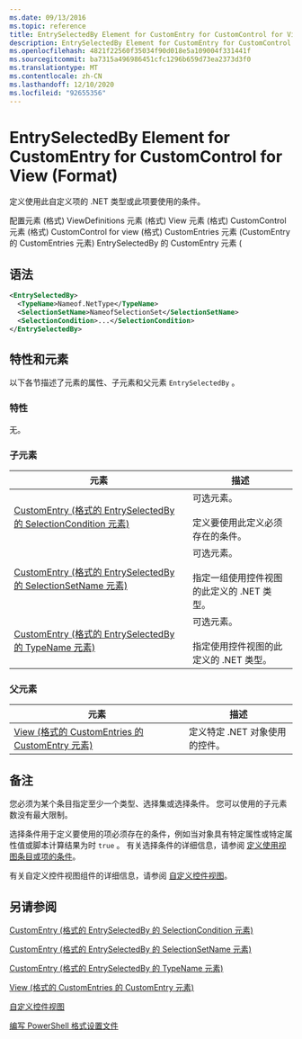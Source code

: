 ```yaml
---
ms.date: 09/13/2016
ms.topic: reference
title: EntrySelectedBy Element for CustomEntry for CustomControl for View (Format)
description: EntrySelectedBy Element for CustomEntry for CustomControl for View (Format)
ms.openlocfilehash: 4821f22560f35034f90d018e5a109004f331441f
ms.sourcegitcommit: ba7315a496986451cfc1296b659d73ea2373d3f0
ms.translationtype: MT
ms.contentlocale: zh-CN
ms.lasthandoff: 12/10/2020
ms.locfileid: "92655356"
---
```

# <a name="entryselectedby-element-for-customentry-for-customcontrol-for-view-format"></a>EntrySelectedBy Element for CustomEntry for CustomControl for View (Format)

定义使用此自定义项的 .NET 类型或此项要使用的条件。

配置元素 (格式) ViewDefinitions 元素 (格式) View 元素 (格式) CustomControl 元素 (格式) CustomControl for view (格式) CustomEntries 元素 (CustomEntry 的 CustomEntries 元素) EntrySelectedBy 的 CustomEntry 元素 (

## <a name="syntax"></a>语法

```xml
<EntrySelectedBy>
  <TypeName>Nameof.NetType</TypeName>
  <SelectionSetName>NameofSelectionSet</SelectionSetName>
  <SelectionCondition>...</SelectionCondition>
</EntrySelectedBy>
```

## <a name="attributes-and-elements"></a>特性和元素

以下各节描述了元素的属性、子元素和父元素 `EntrySelectedBy` 。

### <a name="attributes"></a>特性

无。

### <a name="child-elements"></a>子元素

|元素|描述|
|-------------|-----------------|
|[CustomEntry (格式的 EntrySelectedBy 的 SelectionCondition 元素) ](./selectioncondition-element-for-entryselectedby-for-customcontrol-format.md)|可选元素。<br /><br /> 定义要使用此定义必须存在的条件。|
|[CustomEntry (格式的 EntrySelectedBy 的 SelectionSetName 元素) ](./selectionsetname-element-for-entryselectedby-for-customcontrol-for-view-format.md)|可选元素。<br /><br /> 指定一组使用控件视图的此定义的 .NET 类型。|
|[CustomEntry (格式的 EntrySelectedBy 的 TypeName 元素) ](./typename-element-for-selectioncondition-for-customcontrol-for-view-format.md)|可选元素。<br /><br /> 指定使用控件视图的此定义的 .NET 类型。|

### <a name="parent-elements"></a>父元素

|元素|描述|
|-------------|-----------------|
|[View (格式的 CustomEntries 的 CustomEntry 元素) ](./customentry-element-for-customentries-for-customcontrol-for-view-format.md)|定义特定 .NET 对象使用的控件。|

## <a name="remarks"></a>备注

您必须为某个条目指定至少一个类型、选择集或选择条件。 您可以使用的子元素数没有最大限制。

选择条件用于定义要使用的项必须存在的条件，例如当对象具有特定属性或特定属性值或脚本计算结果为时 `true` 。 有关选择条件的详细信息，请参阅 [定义使用视图条目或项的条件](./defining-conditions-for-displaying-data.md)。

有关自定义控件视图组件的详细信息，请参阅 [自定义控件视图](./creating-custom-controls.md)。

## <a name="see-also"></a>另请参阅

[CustomEntry (格式的 EntrySelectedBy 的 SelectionCondition 元素) ](./selectioncondition-element-for-entryselectedby-for-customcontrol-format.md)

[CustomEntry (格式的 EntrySelectedBy 的 SelectionSetName 元素) ](./selectionsetname-element-for-entryselectedby-for-customcontrol-for-view-format.md)

[CustomEntry (格式的 EntrySelectedBy 的 TypeName 元素) ](./typename-element-for-selectioncondition-for-customcontrol-for-view-format.md)

[View (格式的 CustomEntries 的 CustomEntry 元素) ](./customentry-element-for-customentries-for-customcontrol-for-view-format.md)

[自定义控件视图](./creating-custom-controls.md)

[编写 PowerShell 格式设置文件](./writing-a-powershell-formatting-file.md)
